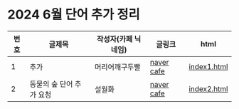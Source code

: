 <h1>2024 6월 단어 추가 정리</h1>

| 번호 | 글제목 | 작성자(카페 닉네임) | 글링크 | html |
|----|----|----|----|----|
| 1 | 추가 | 머리어깨구두빨 | [naver cafe](https://cafe.naver.com/kkutukorea?iframe_url_utf8=%2FArticleRead.nhn%253FreferrerAllArticles%3Dtrue%2526page%3D1%2526searchBy%3D0%2526query%3D%25ED%258F%25B0%25EC%259D%2580%2526exclude%3D%2526include%3D%2526exact%3D%2526searchdate%3Dall%2526media%3D0%2526sortBy%3Ddate%2526inCafeSearch%3Dtrue%2526clubid%3D29066286%2526articleid%3D125902) | [index1.html](https://github.com/hafskjfha/kkuko_danchu/blob/main/2024%20Jun/html/index1.html)
| 2 | 동물의 숲 단어 추가 요청 | 설월화 | [naver cafe](https://cafe.naver.com/kkutukorea/126029) | [index2.html](https://github.com/hafskjfha/kkuko_danchu/blob/main/2024%20Jun/html/index2.html)
